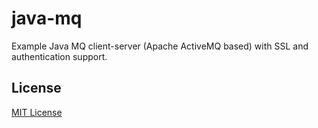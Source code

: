 # java-mq

Example Java MQ client-server (Apache ActiveMQ based) with SSL and authentication support.

## License

[MIT License](LICENSE)
